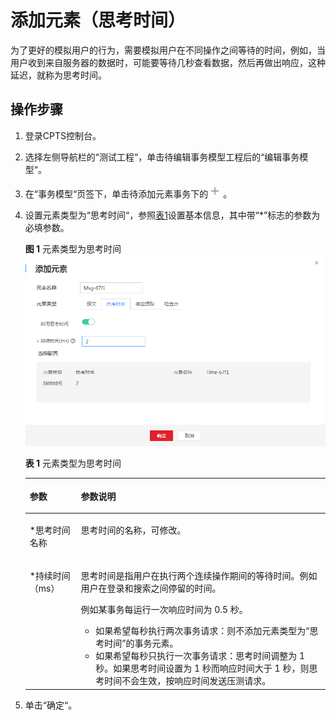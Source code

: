 # 添加元素（思考时间）<a name="cpts_01_0012"></a>

为了更好的模拟用户的行为，需要模拟用户在不同操作之间等待的时间，例如，当用户收到来自服务器的数据时，可能要等待几秒查看数据，然后再做出响应，这种延迟，就称为思考时间。

## 操作步骤<a name="section18962124410344"></a>

1.  登录CPTS控制台。
2.  选择左侧导航栏的“测试工程“，单击待编辑事务模型工程后的“编辑事务模型“。
3.  在“事务模型“页签下，单击待添加元素事务下的![](figures/zh-cn_image_0087643315.png)。
4.  设置元素类型为“思考时间“，参照[表1](#table187806288414)设置基本信息，其中带“\*”标志的参数为必填参数。

    **图 1**  元素类型为思考时间<a name="fig1617313237286"></a>  
    ![](figures/元素类型为思考时间.png "元素类型为思考时间")

    **表 1**  元素类型为思考时间

    <a name="table187806288414"></a>
    <table><thead align="left"><tr id="row1779728174111"><th class="cellrowborder" valign="top" width="17%" id="mcps1.2.3.1.1"><p id="p167774288414"><a name="p167774288414"></a><a name="p167774288414"></a>参数</p>
    </th>
    <th class="cellrowborder" valign="top" width="83%" id="mcps1.2.3.1.2"><p id="p13778162816413"><a name="p13778162816413"></a><a name="p13778162816413"></a>参数说明</p>
    </th>
    </tr>
    </thead>
    <tbody><tr id="row1777992810418"><td class="cellrowborder" valign="top" width="17%" headers="mcps1.2.3.1.1 "><p id="p11779182819417"><a name="p11779182819417"></a><a name="p11779182819417"></a>*<span class="keyword" id="keyword34633221920"><a name="keyword34633221920"></a><a name="keyword34633221920"></a>思考时间名称</span></p>
    </td>
    <td class="cellrowborder" valign="top" width="83%" headers="mcps1.2.3.1.2 "><p id="p1377952854118"><a name="p1377952854118"></a><a name="p1377952854118"></a>思考时间的名称，可修改。</p>
    </td>
    </tr>
    <tr id="row0780228144112"><td class="cellrowborder" valign="top" width="17%" headers="mcps1.2.3.1.1 "><p id="p197791328174118"><a name="p197791328174118"></a><a name="p197791328174118"></a>*<span class="keyword" id="keyword855903581912"><a name="keyword855903581912"></a><a name="keyword855903581912"></a>持续时间</span>（ms）</p>
    </td>
    <td class="cellrowborder" valign="top" width="83%" headers="mcps1.2.3.1.2 "><p id="p197791928184112"><a name="p197791928184112"></a><a name="p197791928184112"></a>思考时间是指用户在执行两个连续操作期间的等待时间。例如用户在登录和搜索之间停留的时间。</p>
    <p id="p2779192814116"><a name="p2779192814116"></a><a name="p2779192814116"></a>例如某事务每运行一次响应时间为 0.5 秒。</p>
    <a name="ul177803282419"></a><a name="ul177803282419"></a><ul id="ul177803282419"><li>如果希望每秒执行两次事务请求：则不添加元素类型为<span class="uicontrol" id="uicontrol11779132814110"><a name="uicontrol11779132814110"></a><a name="uicontrol11779132814110"></a>“思考时间”</span>的<span class="keyword" id="keyword1997814174218"><a name="keyword1997814174218"></a><a name="keyword1997814174218"></a>事务元素</span>。</li><li>如果希望每秒只执行一次事务请求：思考时间调整为 1 秒。如果思考时间设置为 1 秒而响应时间大于 1 秒，则思考时间不会生效，按响应时间发送压测请求。</li></ul>
    </td>
    </tr>
    </tbody>
    </table>

5.  单击“确定“。

